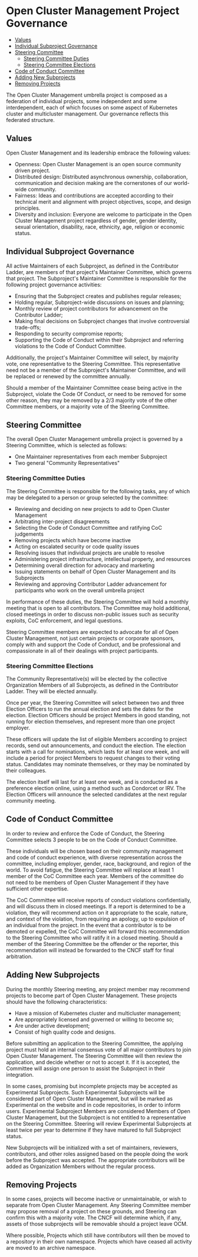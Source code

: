 # Open Cluster Management Project Governance

* [Values](#values)
* [Individual Subproject Governance](#individual-Subproject-governance)
* [Steering Committee](#steering-committee)
  * [Steering Committee Duties](#steering-committee-duties)
  * [Steering Committee Elections](#steering-committee-elections)
* [Code of Conduct Committee](@code-of-conduct-committee)
* [Adding New Subprojects](#adding-new-Subprojects)
* [Removing Projects](#removing-projects)

The Open Cluster Management umbrella project is composed as a federation of individual projects,
some independent and some interdependent, each of which focuses on some aspect
of Kubernetes cluster and multicluster management.  Our governance reflects this federated structure.

## Values

Open Cluster Management and its leadership embrace the following values:

* Openness: Open Cluster Management is an open source community driven project.
* Distributed design: Distributed asynchronous ownership, collaboration, communication and decision making are the cornerstones of our world-wide community.
* Fairness: Ideas and contributions are accepted according to their technical merit and alignment with project objectives, scope, and design principles.
* Diversity and inclusion: Everyone are welcome to participate in the Open Cluster Management project regardless of gender, gender identity, sexual orientation, disability, race, ethnicity, age, religion or economic status.

## Individual Subproject Governance

All active Maintainers of each Subproject, as defined in the Contributor Ladder, are
members of that project's Maintainer Committee, which governs that project.  The
Subproject's Maintainer Committee is responsible for the following project governance
activities:

* Ensuring that the Subproject creates and publishes regular releases;
* Holding regular, Subproject-wide discussions on issues and planning;
* Monthly review of project contributors for advancement on the Contributor Ladder;
* Making final decisions on Subproject changes that involve controversial trade-offs;
* Responding to security compromise reports;
* Supporting the Code of Conduct within their Subproject and referring violations
  to the Code of Conduct Committee.

Additionally, the project's Maintainer Committee will select, by majority vote, one
representative to the Steering Committee.  This representative need not
be a member of the Subproject's Maintainer Committee, and will be replaced or
renewed by the committee annually.

Should a member of the Maintainer Committee cease being active in the Subproject,
violate the Code Of Conduct, or need to be removed for some other reason, they
may be removed by a 2/3 majority vote of the other Committee members, or a
majority vote of the Steering Committee.

## Steering Committee

The overall Open Cluster Management umbrella project is governed by a Steering
Committee, which is selected as follows:

* One Maintainer representatives from each member Subproject
* Two general "Community Representatives"

### Steering Committee Duties

The Steering Committee is responsible for the following tasks, any of which may
be delegated to a person or group selected by the committee:

* Reviewing and deciding on new projects to add to Open Cluster Management
* Arbitrating inter-project disagreements
* Selecting the Code of Conduct Committee and ratifying CoC judgements
* Removing projects which have become inactive
* Acting on escalated security or code quality issues
* Resolving issues that individual projects are unable to resolve
* Administering project infrastructure, intellectual property, and resources
* Determining overall direction for advocacy and marketing
* Issuing statements on behalf of Open Cluster Management and its Subprojects
* Reviewing and approving Contributor Ladder advancement for participants who
  work on the overall umbrella project

In performance of these duties, the Steering Committee will hold a monthly meeting
that is open to all contributors.  The Committee may hold additional, closed meetings
in order to discuss non-public issues such as security exploits, CoC enforcement,
and legal questions.

Steering Committee members are expected to advocate for all of Open Cluster Management, not just
certain projects or corporate sponsors, comply with and support the Code of
Conduct, and be professional and compassionate in all of their dealings with
project participants.

### Steering Committee Elections

The Community Representative(s) will be elected by the collective Organization Members
of all Subprojects, as defined in the Contributor Ladder.  They
will be elected annually.

Once per year, the Steering Committee will select between two and three Election
Officers to run the annual election and sets the dates for the election.  Election
Officers should be project Members in good standing, not running for election
themselves, and represent more than one project employer.

These officers will update the list of eligible  Members according to
project records, send out announcements, and conduct the election.  The election
starts with a call for nominations, which lasts for at least one week, and will
include a period for project Members to request changes to their voting status.
Candidates may nominate themselves, or they may be nominated by their colleagues.

The election itself will last for at least one week, and is conducted as a
preference election online, using a method such as Condorcet or IRV.  The
Election Officers will announce the selected candidates at the next regular
community meeting.

## Code of Conduct Committee

In order to review and enforce the Code of Conduct, the Steering Committee selects
3 people to be on the Code of Conduct Committee.

These individuals will be chosen based on their community management and code of conduct
experience, with diverse representation across the committee, including employer, gender,
race, background, and region of the world.  To avoid fatigue, the Steering Committee will
replace at least 1 member of the CoC Committee each year.  Members of the
committee do not need to be members of Open Cluster Management if they have sufficient other
expertise.

The CoC Committee will receive reports of conduct violations confidentially,
and will discuss them in closed meetings.  If a report is determined to be a
violation, they will recommend action on it appropriate to the scale, nature,
and context of the violation, from requiring an apology, up to expulsion of an
individual from the project.  In the event that a contributor is to be demoted
or expelled, the CoC Committee will forward this recommendation to the Steering
Committee who will ratify it in a closed meeting.  Should a member of the
Steering Committee be the offender or the reporter, this recommendation will
instead be forwarded to the CNCF staff for final arbitration.

## Adding New Subprojects

During the monthly Steering meeting, any project member may recommend projects
to become part of Open Cluster Management.  These projects should have the following
characteristics:

* Have a mission of Kubernetes cluster and multicluster management;
* Are appropriately licensed and governed or willing to become so;
* Are under active development;
* Consist of high quality code and designs.

Before submitting an application to the Steering Committee, the applying project
must hold an internal consensus vote of all major contributors to join
Open Cluster Management.  The Steering Committee will then review the
application, and decide whether or not to accept it.  If it is accepted, the Committee
will assign one person to assist the Subproject in their integration.

In some cases, promising but incomplete projects may be accepted as Experimental
Subprojects.  Such Experimental Subprojects will be considered part of
Open Cluster Management, but will be marked as Experimental on the website and in code
repositories, in order to inform users.  Experimental Subproject Members are considered
Members of Open Cluster Management, but the Subproject is not entitled to a representative on the
Steering Committee.  Steering will review Experimental Subprojects at least twice
per year to determine if they have matured to full Subproject status.

New Subprojects will be initialized with a set of maintainers, reviewers, 
contributors, and other roles assigned based on the people doing the work before
the Subproject was accepted. The appropriate contributors will be added as 
Organization Members without the regular process.

## Removing Projects

In some cases, projects will become inactive or unmaintainable, or wish to separate
from Open Cluster Management. Any Steering Committee member may propose removal of a project on
these grounds, and Steering can confirm this with a majority vote. The CNCF will
determine which, if any, assets of those subprojects will be removable should a
project leave OCM.

Where possible, Projects which still have contributors will then be moved to a 
repository in their own namespace.  Projects which have ceased all activity are 
moved to an archive namespace.

